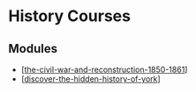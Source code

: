 # History Courses

Modules
---

- [[the-civil-war-and-reconstruction-1850-1861]]
- [[discover-the-hidden-history-of-york]]

[//begin]: # "Autogenerated link references for markdown compatibility"
[the-civil-war-and-reconstruction-1850-1861]: the-civil-war-and-reconstruction-1850-1861/the-civil-war-and-reconstruction-1850-1861.md "The Civil War and Reconstruction 1850-1861"
[discover-the-hidden-history-of-york]: discover-the-hidden-history-of-york/discover-the-hidden-history-of-york.md "Discover the Hidden History of York"
[//end]: # "Autogenerated link references"
